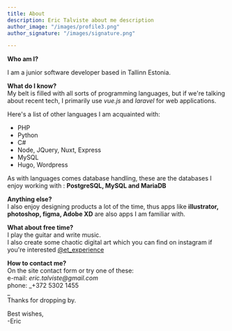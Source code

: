 ```yaml
---
title: About
description: Eric Talviste about me description
author_image: "/images/profile3.png"
author_signature: "/images/signature.png"

---
```

**Who am I?**

I am a junior software developer based in Tallinn Estonia.

**What do I know?**  
My belt is filled with all sorts of programming languages, but if we're talking about recent tech, I primarily use _vue.js_ and _laravel_ for web applications.

Here's a list of other languages I am acquainted with:

* PHP
* Python
* C#
* Node, JQuery, Nuxt, Express
* MySQL
* Hugo, Wordpress

As with languages comes database handling, these are the databases I enjoy working with : **PostgreSQL, MySQL and MariaDB** 

**Anything else?**  
I also enjoy designing products a lot of the time, thus apps like **illustrator, photoshop, figma, Adobe XD** are also apps I am familiar with.

**What about free time?**  
I play the guitar and write music.  
I also create some chaotic digital art which you can find on instagram if you're interested [@et_experience](https://www.instagram.com/et_experience/)

**How to contact me?**  
On the site contact form or try one of these:  
e-mail: _eric.talviste@gmail.com_  
phone: _+372 5302 1455  
_  
Thanks for dropping by.

Best wishes,  
\-Eric